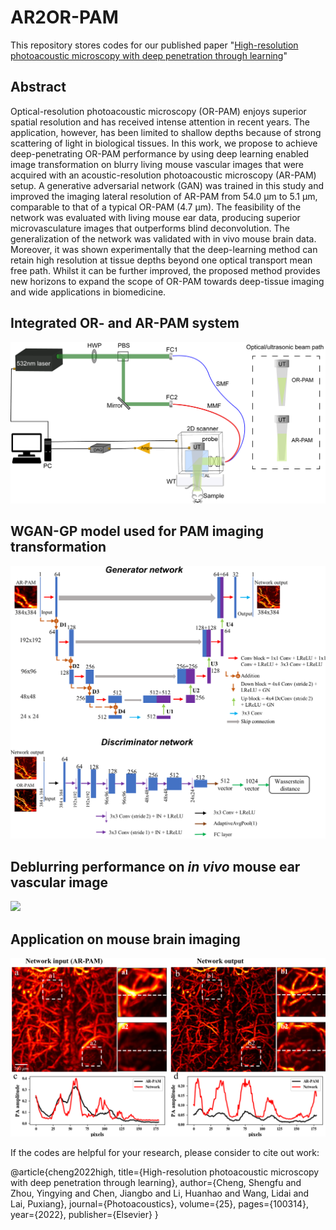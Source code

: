 # AR2OR-PAM
This repository stores codes for our published paper "[High-resolution photoacoustic microscopy with deep penetration through learning](https://www.sciencedirect.com/science/article/pii/S2213597921000732)"


## Abstract
Optical-resolution photoacoustic microscopy (OR-PAM) enjoys superior spatial resolution and has received intense attention in recent years. The application, however, has been limited to shallow depths because of strong scattering of light in biological tissues. In this work, we propose to achieve deep-penetrating OR-PAM performance by using deep learning enabled image transformation on blurry living mouse vascular images that were acquired with an acoustic-resolution photoacoustic microscopy (AR-PAM) setup. A generative adversarial network (GAN) was trained in this study and improved the imaging lateral resolution of AR-PAM from 54.0 µm to 5.1 µm, comparable to that of a typical OR-PAM (4.7 µm). The feasibility of the network was evaluated with living mouse ear data, producing superior microvasculature images that outperforms blind deconvolution. The generalization of the network was validated with in vivo mouse brain data. Moreover, it was shown experimentally that the deep-learning method can retain high resolution at tissue depths beyond one optical transport mean free path. Whilst it can be further improved, the proposed method provides new horizons to expand the scope of OR-PAM towards deep-tissue imaging and wide applications in biomedicine.  

## Integrated OR- and AR-PAM system
![](https://github.com/Ford666/AR2OR-PAM/blob/main/images/1.png)

## WGAN-GP model used for PAM imaging transformation
![](https://github.com/Ford666/AR2OR-PAM/blob/main/images/3.png)

## Deblurring performance on *in vivo* mouse ear vascular image
![](https://github.com/Ford666/AR2OR-PAM/blob/main/images/5.png)

## Application on mouse brain imaging
![](https://github.com/Ford666/AR2OR-PAM/blob/main/images/7.png)


If the codes are helpful for your research, please consider to cite out work:
>
@article{cheng2022high,
  title={High-resolution photoacoustic microscopy with deep penetration through learning},
  author={Cheng, Shengfu and Zhou, Yingying and Chen, Jiangbo and Li, Huanhao and Wang, Lidai and Lai, Puxiang},
  journal={Photoacoustics},
  volume={25},
  pages={100314},
  year={2022},
  publisher={Elsevier}
}
